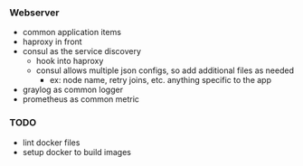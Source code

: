 ### Webserver

- common application items
- haproxy in front
- consul as the service discovery
  - hook into haproxy
  - consul allows multiple json configs, so add additional files as needed
    - ex: node name, retry joins, etc. anything specific to the app
- graylog as common logger
- prometheus as common metric


### TODO
- lint docker files
- setup docker to build images